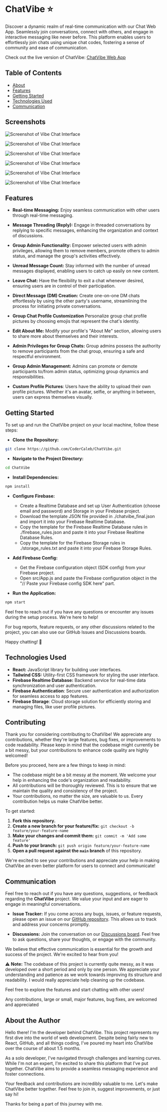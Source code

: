 ChatVibe ⭐️
=================

Discover a dynamic realm of real-time communication with our Chat Web App. Seamlessly join conversations, connect with others, and engage in interactive messaging like never before. This platform enables users to effortlessly join chats using unique chat codes, fostering a sense of community and ease of communication.

Check out the live version of ChatVibe: [ChatVibe Web App](https://chatvibe-app.netlify.app)

## Table of Contents

- [About](#screenshots)
- [Features](#features)
- [Getting Started](#getting-started)
- [Technologies Used](#technologies-used)
- [Communication](#communication)

## Screenshots 

![Screenshot of Vibe Chat Interface](https://imgur.com/J6IBIGQ.png)

![Screenshot of Vibe Chat Interface](https://imgur.com/y84Ejh4.png)

![Screenshot of Vibe Chat Interface](https://imgur.com/3fm6Y11.png)

![Screenshot of Vibe Chat Interface](https://imgur.com/2s5vjML.png)

![Screenshot of Vibe Chat Interface](https://imgur.com/BL9dnz4.png)

![Screenshot of Vibe Chat Interface](https://imgur.com/QSyk7gd.png)

## Features

- **Real-time Messaging:** Enjoy seamless communication with other users through real-time messaging.

- **Message Threading (Reply):** Engage in threaded conversations by replying to specific messages, enhancing the organization and context of discussions.

- **Group Admin Functionality:** Empower selected users with admin privileges, allowing them to remove members, promote others to admin status, and manage the group's activities effectively.

- **Unread Message Count:** Stay informed with the number of unread messages displayed, enabling users to catch up easily on new content.

- **Leave Chat:** Have the flexibility to exit a chat whenever desired, ensuring users are in control of their participation.

- **Direct Message (DM) Creation:** Create one-on-one DM chats effortlessly by using the other party's username, streamlining the process for initiating private conversations.

- **Group Chat Profile Customization** Personalize group chat profile pictures by choosing emojis that represent the chat's identity.

- **Edit About Me:** Modify your profile's "About Me" section, allowing users to share more about themselves and their interests.

- **Admin Privileges for Group Chats:** Group admins possess the authority to remove participants from the chat group, ensuring a safe and respectful environment.

- **Group Admin Management:** Admins can promote or demote participants to/from admin status, optimizing group dynamics and responsibilities.

- **Custom Profile Pictures**: Users have the ability to upload their own profile pictures. Whether it's an avatar, selfie, or anything in between, users can express themselves visually.

## Getting Started

To set up and run the ChatVibe project on your local machine, follow these steps:

- **Clone the Repository:**
```bash
git clone https://github.com/CoderCaleb/ChatVibe.git
```
- **Navigate to the Project Directory:**
```bash
cd ChatVibe
```

- **Install Dependencies:**
```bash
npm install
```

- **Configure Firebase:**
    - Create a Realtime Database and set up User Authentication (choose email and password) and Storage in your Firebase project.
    - Download the template JSON file provided in ./chatvibe_final.json and import it into your Firebase Realtime Database.
    - Copy the template for the Firebase Realtime Database rules in ./firebase_rules.json and paste it into your Firebase Realtime Database Rules.
    - Copy the template for the Firebase Storage rules in ./storage_rules.txt and paste it into your Firebase Storage Rules.

- **Add Firebase Config:**
    - Get the Firebase configuration object (SDK config) from your Firebase project.
    - Open src/App.js and paste the Firebase configuration object in the "// Paste your Firebase config SDK here" part.

- **Run the Application:**  
```bash
npm start
```

Feel free to reach out if you have any questions or encounter any issues during the setup process. We're here to help!

For bug reports, feature requests, or any other discussions related to the project, you can also use our GitHub Issues and Discussions boards.

Happy chatting! 🚀

## Technologies Used

- **React:** JavaScript library for building user interfaces.
- **Tailwind CSS:** Utility-first CSS framework for styling the user interface.
- **Firebase Realtime Database:** Backend service for real-time data synchronization and user authentication.
- **Firebase Authentication**: Secure user authentication and authorization for seamless access to app features.
- **Firebase Storage**: Cloud storage solution for efficiently storing and managing files, like user profile pictures.

## Contributing

Thank you for considering contributing to ChatVibe! We appreciate any contributions, whether they're large features, bug fixes, or improvements to code readability. Please keep in mind that the codebase might currently be a bit messy, but your contributions to enhance code quality are highly welcomed!

Before you proceed, here are a few things to keep in mind:

- The codebase might be a bit messy at the moment. We welcome your help in enhancing the code's organization and readability.
- All contributions will be thoroughly reviewed. This is to ensure that we maintain the quality and consistency of the project.
- Your contributions, no matter the size, are valuable to us. Every contribution helps us make ChatVibe better.

To get started:

1. **Fork this repository.**
2. **Create a new branch for your feature/fix:** `git checkout -b feature/your-feature-name`
3. **Make your changes and commit them:** `git commit -m 'Add some feature'`
4. **Push to your branch:** `git push origin feature/your-feature-name`
5. **Open a pull request against the `main` branch** of this repository.

We're excited to see your contributions and appreciate your help in making ChatVibe an even better platform for users to connect and communicate!


## Communication

Feel free to reach out if you have any questions, suggestions, or feedback regarding the **ChatVibe** project. We value your input and are eager to engage in meaningful conversations.

- **Issue Tracker:** If you come across any bugs, issues, or feature requests, please open an issue on our [GitHub repository](https://github.com/CoderCaleb/ChatVibe/issues). This allows us to track and address your concerns promptly.

- **Discussions:** Join the conversation on our [Discussions board](https://github.com/CoderCaleb/ChatVibe/discussions). Feel free to ask questions, share your thoughts, or engage with the community.

We believe that effective communication is essential for the growth and success of the project. We're excited to hear from you!

⚠️ **Note:** The codebase of this project is currently quite messy, as it was developed over a short period and only by one person. We appreciate your understanding and patience as we work towards improving its structure and readability. I would really appreciate help cleaning up the codebase.

Feel free to explore the features and start chatting with other users!

Any contributions, large or small, major features, bug fixes, are welcomed and appreciated

## About the Author

Hello there! I'm the developer behind ChatVibe. This project represents my first dive into the world of web development. Despite being fairly new to React, GitHub, and all things coding, I've poured my heart into ChatVibe over the course of about 1.5 months.

As a solo developer, I've navigated through challenges and learning curves. While I'm not an expert, I'm excited to share this platform that I've put together. ChatVibe aims to provide a seamless messaging experience and foster connections.

Your feedback and contributions are incredibly valuable to me. Let's make ChatVibe better together. Feel free to join in, suggest improvements, or just say hi!

Thanks for being a part of this journey with me.